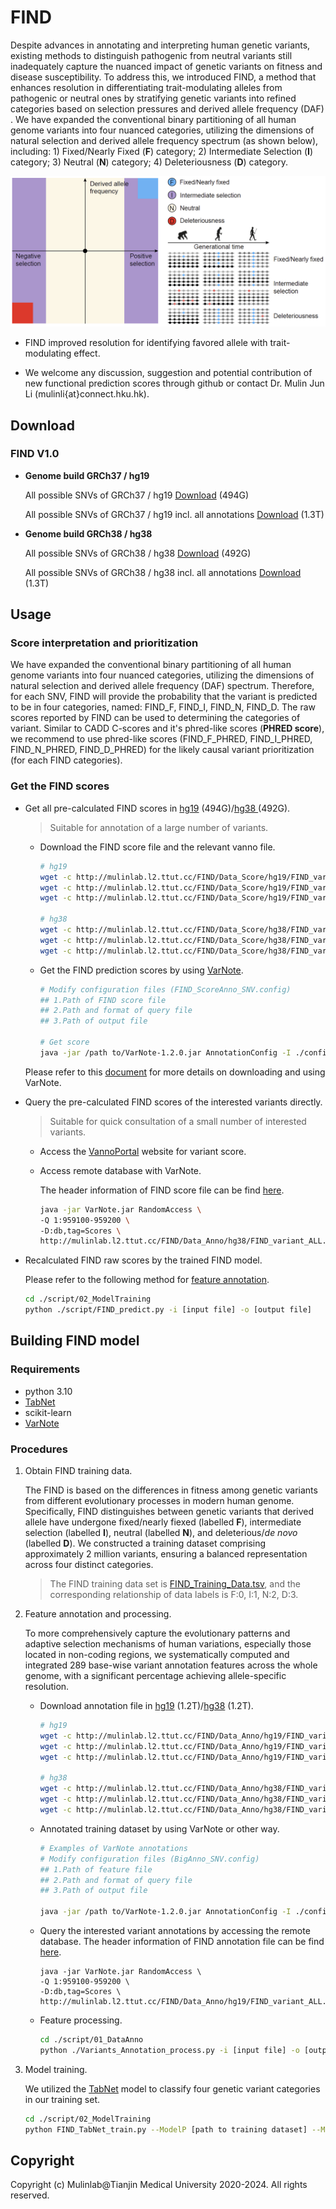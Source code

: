 # FIND

Despite advances in annotating and interpreting human genetic variants, existing methods to distinguish pathogenic from neutral variants still inadequately capture the nuanced impact of genetic variants on fitness and disease susceptibility. To address this, we introduced FIND, a method that enhances resolution in differentiating trait-modulating alleles from pathogenic or neutral ones by stratifying genetic variants into refined categories based on selection pressures and derived allele frequency (DAF) . We have expanded the conventional binary partitioning of all human genome variants into four nuanced categories, utilizing the dimensions of natural selection and derived allele frequency spectrum (as shown below), including: 1) Fixed/Nearly Fixed (**F**) category; 2) Intermediate Selection (**I**) category; 3) Neutral (**N**) category; 4) Deleteriousness (**D**) category.

![image-20240526124047898](./figure/image-20240526124047898.png)

- FIND improved resolution for identifying favored allele with trait-modulating effect.

- We welcome any discussion, suggestion and potential contribution of new functional prediction scores through github or contact Dr. Mulin Jun Li (mulinli{at}connect.hku.hk).

  

## Download

### FIND V1.0

- **Genome build GRCh37 / hg19**

  All possible SNVs of GRCh37 / hg19 [Download](http://mulinlab.l2.ttut.cc/FIND/Data_Score/hg19/) (494G)

  All possible SNVs of GRCh37 / hg19 incl. all annotations [Download](http://mulinlab.l2.ttut.cc/FIND/Data_Anno/hg19/) (1.3T)

- **Genome build GRCh38 / hg38**

  All possible SNVs of GRCh38 / hg38 [Download](http://mulinlab.l2.ttut.cc/FIND/Data_Score/hg38/) (492G)

  All possible SNVs of GRCh38 / hg38 incl. all annotations [Download](http://mulinlab.l2.ttut.cc/FIND/Data_Anno/hg38/) (1.3T)



## Usage

### Score interpretation and prioritization

We have expanded the conventional binary partitioning of all human genome variants into four nuanced categories, utilizing the dimensions of natural selection and derived allele frequency (DAF) spectrum. Therefore, for each SNV, FIND will provide the probability that the variant is predicted to be in four categories, named: FIND_F, FIND_I, FIND_N, FIND_D. The raw scores reported by FIND can be used to determining the categories of variant. Similar to CADD C-scores and it's phred-like scores (**PHRED score**), we recommend to use phred-like scores (FIND_F_PHRED, FIND_I_PHRED, FIND_N_PHRED, FIND_D_PHRED) for the likely causal variant prioritization (for each FIND categories).

### Get the FIND scores

- Get all pre-calculated FIND scores in [hg19](http://mulinlab.l2.ttut.cc/FIND/Data_Score/hg19/) (494G)/[hg38 ](http://mulinlab.l2.ttut.cc/FIND/Data_Score/hg38/)(492G). 

  > Suitable for annotation of a large number of variants.

  - Download the FIND score file and the relevant vanno file.

    ```bash
    # hg19
    wget -c http://mulinlab.l2.ttut.cc/FIND/Data_Score/hg19/FIND_variants_ALL.hg19.scores.tsv.gz
    wget -c http://mulinlab.l2.ttut.cc/FIND/Data_Score/hg19/FIND_variants_ALL.hg19.scores.tsv.gz.vanno
    wget -c http://mulinlab.l2.ttut.cc/FIND/Data_Score/hg19/FIND_variants_ALL.hg19.scores.tsv.gz.vanno.vi
    
    # hg38
    wget -c http://mulinlab.l2.ttut.cc/FIND/Data_Score/hg38/FIND_variants_ALL.hg38.scores.tsv.gz
    wget -c http://mulinlab.l2.ttut.cc/FIND/Data_Score/hg38/FIND_variants_ALL.hg38.scores.tsv.gz.vanno
    wget -c http://mulinlab.l2.ttut.cc/FIND/Data_Score/hg38/FIND_variants_ALL.hg38.scores.tsv.gz.vanno.vi
    ```

  - Get the FIND prediction scores by using [VarNote](http://www.mulinlab.org/varnote/index.html).

    ```bash
    # Modify configuration files (FIND_ScoreAnno_SNV.config)
    ## 1.Path of FIND score file
    ## 2.Path and format of query file
    ## 3.Path of output file
    
    # Get score
    java -jar /path to/VarNote-1.2.0.jar AnnotationConfig -I ./config/FIND_ScoreAnno_SNV.config
    ```

  Please refer to this [document](http://www.mulinlab.org/varnote/documentaiton.html) for more details on downloading and using VarNote.

- Query the pre-calculated FIND scores of the interested variants directly.

  > Suitable for quick consultation of a small number of interested variants.

  - Access the [VannoPortal](http://www.mulinlab.org/vportal/index.html) website for variant score.

  - Access remote database with VarNote. 

    The header information of FIND score file can be find [here](./config/FINDScore.header).

    ```bash
    java -jar VarNote.jar RandomAccess \
    -Q 1:959100-959200 \
    -D:db,tag=Scores \
    http://mulinlab.l2.ttut.cc/FIND/Data_Anno/hg38/FIND_variant_ALL.hg19.Scores.tsv.gz
    ```

- Recalculated FIND raw scores by the trained FIND model.

  Please refer to the following method for [feature annotation](#Procedures).

  ```bash
  cd ./script/02_ModelTraining
  python ./script/FIND_predict.py -i [input file] -o [output file]
  ```

## Building FIND model

### Requirements

- python 3.10
- [TabNet](https://github.com/dreamquark-ai/tabnet)
- scikit-learn
- [VarNote](http://www.mulinlab.org/varnote/index.html)

### Procedures

1. Obtain FIND training data.

   The FIND is based on the differences in fitness among genetic variants from different evolutionary processes in modern human genome. Specifically, FIND distinguishes between genetic variants that derived allele have undergone fixed/nearly fiexed (labelled **F**), intermediate selection (labelled **I**), neutral (labelled **N**), and deleterious/*de novo* (labelled **D**). We constructed a training dataset comprising approximately 2 million variants, ensuring a balanced representation across four distinct categories.

   > The FIND training data set is [FIND_Training_Data.tsv](./train_dataset), and the corresponding relationship of data labels is F:0, I:1, N:2, D:3.

2. Feature annotation and processing.

   To more comprehensively capture the evolutionary patterns and adaptive selection mechanisms of human variations, especially those located in non-coding regions, we systematically computed and integrated 289 base-wise variant annotation features across the whole genome, with a significant percentage achieving allele-specific resolution.

   - Download annotation file in [hg19](http://mulinlab.l2.ttut.cc/FIND/Data_Anno/hg19/) (1.2T)/[hg38](http://mulinlab.l2.ttut.cc/FIND/Data_Anno/hg38/) (1.2T).

     ```bash
     # hg19
     wget -c http://mulinlab.l2.ttut.cc/FIND/Data_Anno/hg19/FIND_variant_ALL.hg19.Annotation.tsv.gz
     wget -c http://mulinlab.l2.ttut.cc/FIND/Data_Anno/hg19/FIND_variant_ALL.hg19.Annotation.tsv.gz.vanno
     wget -c http://mulinlab.l2.ttut.cc/FIND/Data_Anno/hg19/FIND_variant_ALL.hg19.Annotation.tsv.gz.vanno.vi
     
     # hg38
     wget -c http://mulinlab.l2.ttut.cc/FIND/Data_Anno/hg38/FIND_variant_ALL.hg38.Annotation.tsv.gz
     wget -c http://mulinlab.l2.ttut.cc/FIND/Data_Anno/hg38/FIND_variant_ALL.hg38.Annotation.tsv.gz.vanno
     wget -c http://mulinlab.l2.ttut.cc/FIND/Data_Anno/hg38/FIND_variant_ALL.hg38.Annotation.tsv.gz.vanno.vi
     ```

   - Annotated training dataset by using VarNote or other way.

     ```bash
     # Examples of VarNote annotations
     # Modify configuration files (BigAnno_SNV.config)
     ## 1.Path of feature file
     ## 2.Path and format of query file
     ## 3.Path of output file
     
     java -jar /path to/VarNote-1.2.0.jar AnnotationConfig -I ./config/BigAnno_SNV.config
     ```

   - Query the interested variant annotations by accessing the remote database.
    The header information of FIND annotation file can be find [here](./config/BigAnno.header).

     ```
     java -jar VarNote.jar RandomAccess \
     -Q 1:959100-959200 \
     -D:db,tag=Scores \
     http://mulinlab.l2.ttut.cc/FIND/Data_Anno/hg19/FIND_variant_ALL.hg19.Annotation.tsv.gz
     ```

   - Feature processing.

     ```bash
     cd ./script/01_DataAnno
     python ./Variants_Annotation_process.py -i [input file] -o [output file]
     ```

3. Model training.

   We utilized the [TabNet](https://github.com/dreamquark-ai/tabnet) model to classify four genetic variant categories in our training set.

   ```bash
   cd ./script/02_ModelTraining
   python FIND_TabNet_train.py --ModelP [path to training dataset] --MoldeF [training dataset file name] --ModelO [path to output model file]
   ```

## Copyright

Copyright (c) Mulinlab@Tianjin Medical University 2020-2024. All rights reserved.